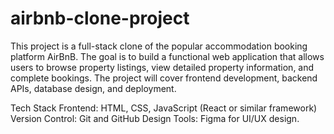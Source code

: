 # airbnb-clone-project
This project is a full-stack clone of the popular accommodation booking platform AirBnB.
The goal is to build a functional web application that allows users to browse property listings, view detailed property information, and complete bookings.
The project will cover frontend development, backend APIs, database design, and deployment.


Tech Stack
Frontend: HTML, CSS, JavaScript (React or similar framework)
Version Control: Git and GitHub
Design Tools: Figma for UI/UX design.
